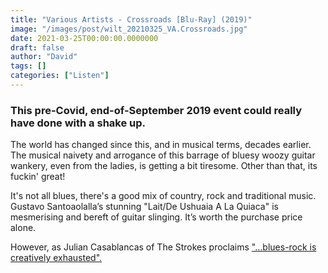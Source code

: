 ```yaml
---
title: "Various Artists - Crossroads [Blu-Ray] (2019)"
image: "/images/post/wilt_20210325_VA.Crossroads.jpg"
date: 2021-03-25T00:00:00.0000000
draft: false
author: "David"
tags: []
categories: ["Listen"]
---
```

### This pre-Covid, end-of-September 2019 event could really have done with a shake up.   
  
The world has changed since this, and in musical terms, decades earlier. The musical naivety and arrogance of this barrage of bluesy woozy guitar wankery, even from the ladies, is getting a bit tiresome. Other than that, its fuckin' great!   
  
It's not all blues, there's a good mix of country, rock and traditional music. Gustavo Santoaolalla’s stunning "Lait/De Ushuaia A La Quiaca" is mesmerising and bereft of guitar slinging. It’s worth the purchase price alone.

 However, as Julian Casablancas of The Strokes proclaims ["...blues-rock is creatively exhausted".](https://www.guitarworld.com/news/the-strokes-think-blues-rock-is-creatively-exhausted-please-no-more-of-that)